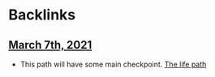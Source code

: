 
# Backlinks
## [March 7th, 2021](<March 7th, 2021.md>)
- This path will have some main checkpoint. [The life path](<The life path.md>)


